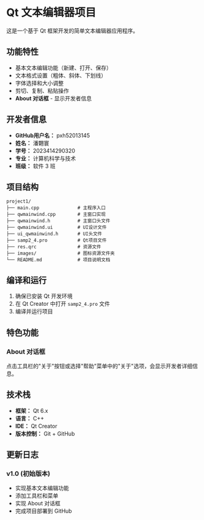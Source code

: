 # Qt 文本编辑器项目

这是一个基于 Qt 框架开发的简单文本编辑器应用程序。

## 功能特性

- 基本文本编辑功能（新建、打开、保存）
- 文本格式设置（粗体、斜体、下划线）
- 字体选择和大小调整
- 剪切、复制、粘贴操作
- **About 对话框** - 显示开发者信息

## 开发者信息

- **GitHub用户名：** pxh52013145
- **姓名：** 潘翾寰
- **学号：** 2023414290320
- **专业：** 计算机科学与技术
- **班级：** 软件 3 班

## 项目结构

```
project1/
├── main.cpp              # 主程序入口
├── qwmainwind.cpp        # 主窗口实现
├── qwmainwind.h          # 主窗口头文件
├── qwmainwind.ui         # UI设计文件
├── ui_qwmainwind.h       # UI头文件
├── samp2_4.pro           # Qt项目文件
├── res.qrc               # 资源文件
├── images/               # 图标资源文件夹
└── README.md             # 项目说明文档
```

## 编译和运行

1. 确保已安装 Qt 开发环境
2. 在 Qt Creator 中打开 `samp2_4.pro` 文件
3. 编译并运行项目

## 特色功能

### About 对话框

点击工具栏的"关于"按钮或选择"帮助"菜单中的"关于"选项，会显示开发者详细信息。

## 技术栈

- **框架：** Qt 6.x
- **语言：** C++
- **IDE：** Qt Creator
- **版本控制：** Git + GitHub

## 更新日志

### v1.0 (初始版本)

- 实现基本文本编辑功能
- 添加工具栏和菜单
- 实现 About 对话框
- 完成项目部署到 GitHub

